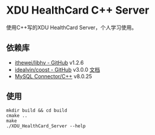 # XDU HealthCard C++ Server

使用C++写的XDU HealthCard Server，个人学习使用。

## 依赖库

+ [ithewei/libhv - GitHub](https://github.com/ithewei/libhv) v1.2.6
+ [idealvin/coost - GitHub](https://github.com/idealvin/coost) v3.0.0 [文档](https://coostdocs.gitee.io/cn/about/co/)
+ [MySQL Connector/C++](https://dev.mysql.com/downloads/connector/cpp/) v8.0.25


## 使用

```
mkdir build && cd build
cmake ..
make
./XDU_HealthCard_Server --help
```



